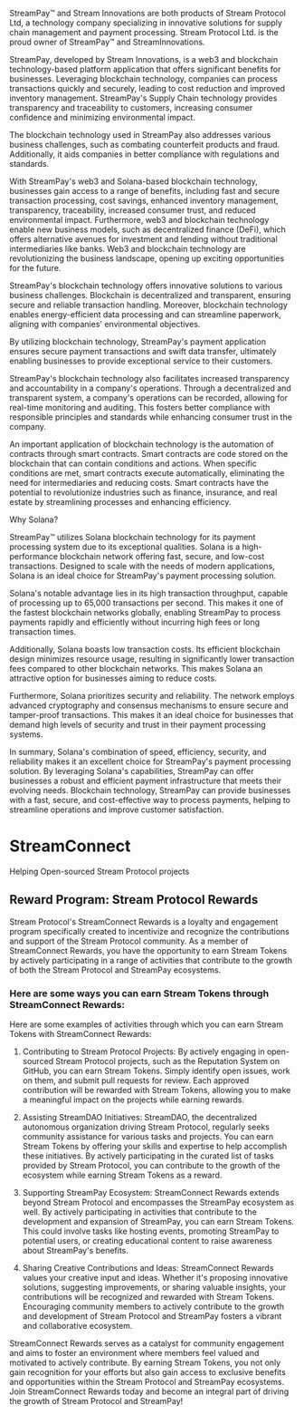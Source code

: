 StreamPay™ and Stream Innovations are both products of Stream Protocol Ltd, a technology company specializing in innovative solutions for supply chain management and payment processing. Stream Protocol Ltd. is the proud owner of StreamPay™ and StreamInnovations.

StreamPay, developed by Stream Innovations, is a web3 and blockchain technology-based platform application that offers significant benefits for businesses. Leveraging blockchain technology, companies can process transactions quickly and securely, leading to cost reduction and improved inventory management. StreamPay's Supply Chain technology provides transparency and traceability to customers, increasing consumer confidence and minimizing environmental impact.

The blockchain technology used in StreamPay also addresses various business challenges, such as combating counterfeit products and fraud. Additionally, it aids companies in better compliance with regulations and standards.

With StreamPay's web3 and Solana-based blockchain technology, businesses gain access to a range of benefits, including fast and secure transaction processing, cost savings, enhanced inventory management, transparency, traceability, increased consumer trust, and reduced environmental impact. Furthermore, web3 and blockchain technology enable new business models, such as decentralized finance (DeFi), which offers alternative avenues for investment and lending without traditional intermediaries like banks. Web3 and blockchain technology are revolutionizing the business landscape, opening up exciting opportunities for the future.

StreamPay's blockchain technology offers innovative solutions to various business challenges. Blockchain is decentralized and transparent, ensuring secure and reliable transaction handling. Moreover, blockchain technology enables energy-efficient data processing and can streamline paperwork, aligning with companies' environmental objectives.

By utilizing blockchain technology, StreamPay's payment application ensures secure payment transactions and swift data transfer, ultimately enabling businesses to provide exceptional service to their customers.

StreamPay's blockchain technology also facilitates increased transparency and accountability in a company's operations. Through a decentralized and transparent system, a company's operations can be recorded, allowing for real-time monitoring and auditing. This fosters better compliance with responsible principles and standards while enhancing consumer trust in the company.

An important application of blockchain technology is the automation of contracts through smart contracts. Smart contracts are code stored on the blockchain that can contain conditions and actions. When specific conditions are met, smart contracts execute automatically, eliminating the need for intermediaries and reducing costs. Smart contracts have the potential to revolutionize industries such as finance, insurance, and real estate by streamlining processes and enhancing efficiency.

Why Solana?

StreamPay™ utilizes Solana blockchain technology for its payment processing system due to its exceptional qualities. Solana is a high-performance blockchain network offering fast, secure, and low-cost transactions. Designed to scale with the needs of modern applications, Solana is an ideal choice for StreamPay's payment processing solution.

Solana's notable advantage lies in its high transaction throughput, capable of processing up to 65,000 transactions per second. This makes it one of the fastest blockchain networks globally, enabling StreamPay to process payments rapidly and efficiently without incurring high fees or long transaction times.

Additionally, Solana boasts low transaction costs. Its efficient blockchain design minimizes resource usage, resulting in significantly lower transaction fees compared to other blockchain networks. This makes Solana an attractive option for businesses aiming to reduce costs.

Furthermore, Solana prioritizes security and reliability. The network employs advanced cryptography and consensus mechanisms to ensure secure and tamper-proof transactions. This makes it an ideal choice for businesses that demand high levels of security and trust in their payment processing systems.

In summary, Solana's combination of speed, efficiency, security, and reliability makes it an excellent choice for StreamPay's payment processing solution. By leveraging Solana's capabilities, StreamPay can offer businesses a robust and efficient payment infrastructure that meets their evolving needs. Blockchain technology, StreamPay can provide businesses with a fast, secure, and cost-effective way to process payments, helping to streamline operations and improve customer satisfaction.

# StreamConnect
Helping Open-sourced Stream Protocol projects

## Reward Program: Stream Protocol Rewards

Stream Protocol's StreamConnect Rewards is a loyalty and engagement program specifically created to incentivize and recognize the contributions and support of the Stream Protocol community. As a member of StreamConnect Rewards, you have the opportunity to earn Stream Tokens by actively participating in a range of activities that contribute to the growth of both the Stream Protocol and StreamPay ecosystems.

### Here are some ways you can earn Stream Tokens through StreamConnect Rewards:

Here are some examples of activities through which you can earn Stream Tokens with StreamConnect Rewards:

1. Contributing to Stream Protocol Projects: By actively engaging in open-sourced Stream Protocol projects, such as the Reputation System on GitHub, you can earn Stream Tokens. Simply identify open issues, work on them, and submit pull requests for review. Each approved contribution will be rewarded with Stream Tokens, allowing you to make a meaningful impact on the projects while earning rewards.

2. Assisting StreamDAO Initiatives: StreamDAO, the decentralized autonomous organization driving Stream Protocol, regularly seeks community assistance for various tasks and projects. You can earn Stream Tokens by offering your skills and expertise to help accomplish these initiatives. By actively participating in the curated list of tasks provided by Stream Protocol, you can contribute to the growth of the ecosystem while earning Stream Tokens as a reward.

3. Supporting StreamPay Ecosystem: StreamConnect Rewards extends beyond Stream Protocol and encompasses the StreamPay ecosystem as well. By actively participating in activities that contribute to the development and expansion of StreamPay, you can earn Stream Tokens. This could involve tasks like hosting events, promoting StreamPay to potential users, or creating educational content to raise awareness about StreamPay's benefits.

4. Sharing Creative Contributions and Ideas: StreamConnect Rewards values your creative input and ideas. Whether it's proposing innovative solutions, suggesting improvements, or sharing valuable insights, your contributions will be recognized and rewarded with Stream Tokens. Encouraging community members to actively contribute to the growth and development of Stream Protocol and StreamPay fosters a vibrant and collaborative ecosystem.

StreamConnect Rewards serves as a catalyst for community engagement and aims to foster an environment where members feel valued and motivated to actively contribute. By earning Stream Tokens, you not only gain recognition for your efforts but also gain access to exclusive benefits and opportunities within the Stream Protocol and StreamPay ecosystems. Join StreamConnect Rewards today and become an integral part of driving the growth of Stream Protocol and StreamPay!
